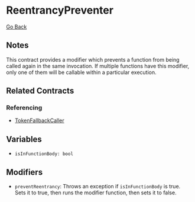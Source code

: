 # ReentrancyPreventer

[Go Back](../contracts.md)

## Notes

This contract provides a modifier which prevents a function from being called again in the same invocation.
If multiple functions have this modifier, only one of them will be callable within a particular execution.

## Related Contracts

### Referencing

* [TokenFallbackCaller](TokenFallbackCaller.md)

## Variables

* `isInFunctionBody: bool`

## Modifiers

* `preventReentrancy`: Throws an exception if `isInFunctionBody` is true. Sets it to true, then runs the modifier function, then sets it to false.

